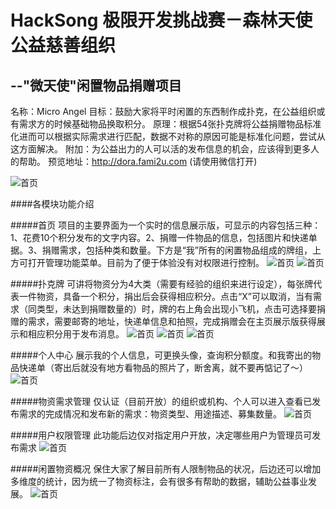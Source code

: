 # HackSong 极限开发挑战赛－森林天使公益慈善组织
--"微天使"闲置物品捐赠项目
------------------
名称：Micro Angel
目标：鼓励大家将平时闲置的东西制作成扑克，在公益组织或有需求方的时候基础物品换取积分。
原理：根据54张扑克牌将公益捐赠物品标准化进而可以根据实际需求进行匹配，数据不对称的原因可能是标准化问题，尝试从这方面解决。
附加：为公益出力的人可以活的发布信息的机会，应该得到更多人的帮助。
预览地址：http://dora.fami2u.com (请使用微信打开)

![首页](http://image.fami2u.com/dora/QQ20160726-1.png@_w200.jpg)


####各模块功能介绍


#####首页
项目的主要界面为一个实时的信息展示版，可显示的内容包括三种：1、花费10个积分发布的文字内容。2、捐赠一件物品的信息，包括图片和快递单据。3、捐赠需求，包括种类和数量。下方是“我”所有的闲置物品组成的牌组，上方可打开管理功能菜单。目前为了便于体验没有对权限进行控制。
![首页](http://image.fami2u.com/dora/6.png@_w200.jpg)
![首页](http://image.fami2u.com/dora/2.png@_w200.jpg)

#####扑克牌
可讲将物资分为4大类（需要有经验的组织来进行设定），每张牌代表一件物资，具备一个积分，捐出后会获得相应积分。点击“X”可以取消，当有需求（同类型，未达到捐赠数量的）时，牌的右上角会出现小飞机，点击可选择要捐赠的需求，需要邮寄的地址，快递单信息和拍照，完成捐赠会在主页展示版获得展示和相应积分用于发布消息。
![首页](http://image.fami2u.com/dora/7.png@_w200.jpg)
![首页](http://image.fami2u.com/dora/8.png@_w200.jpg)
![首页](http://image.fami2u.com/dora/9.png@_w200.jpg)

#####个人中心
展示我的个人信息，可更换头像，查询积分额度。和我寄出的物品快递单（寄出后就没有地方看物品的照片了，断舍离，就不要再惦记了～）
![首页](http://image.fami2u.com/dora/5.png@_w200.jpg)

#####物资需求管理
仅认证（目前开放）的组织或机构、个人可以进入查看已发布需求的完成情况和发布新的需求：物资类型、用途描述、募集数量。
![首页](http://image.fami2u.com/dora/11.png@_w200.jpg)

#####用户权限管理
此功能后边仅对指定用户开放，决定哪些用户为管理员可发布需求
![首页](http://image.fami2u.com/dora/13.png@_w200.jpg)

#####闲置物资概况
保住大家了解目前所有人限制物品的状况，后边还可以增加多维度的统计，因为统一了物资标注，会有很多有帮助的数据，辅助公益事业发展。
![首页](http://image.fami2u.com/dora/14.png@_w200.jpg)